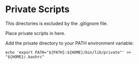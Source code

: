 # Private Scripts

This directories is excluded by the .gitignore file.

Place private scripts in here.

Add the private directory to your PATH environment variable:

```shell
echo 'export PATH="${PATH}:${HOME}/bin/lib/private"' >> "${HOME}/.bashrc"
```